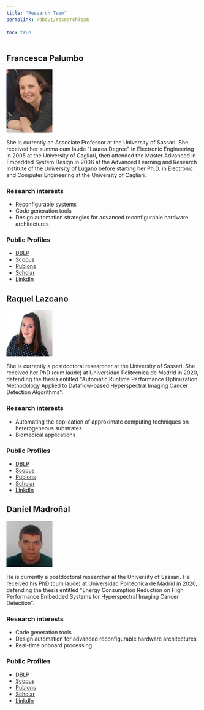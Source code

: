 ```yaml
---
title: "Research Team"
permalink: /about/researchTeam

toc: true
---
```



## Francesca Palumbo 

<img src="/assets/images/fpalumbo.jpeg" width="120">

She is currently an Associate Professor at the University of Sassari. She received her summa cum laude "Laurea Degree" in Electronic Engineering in 2005 at the University of Cagliari, then attended the Master Advanced in Embedded System Design in 2006 at the Advanced Learning and Research Institute of the University of Lugano before starting her Ph.D. in Electronic and Computer Engineering at the University of Cagliari. 

### Research interests

* Reconfigurable systems
* Code generation tools
* Design automation strategies for advanced reconfigurable hardware architectures

### Public Profiles
* [DBLP](https://dblp.org/pers/hd/p/Palumbo:Francesca)
* [Scopus](https://www.scopus.com/authid/detail.uri?authorId=36787527900)
* [Publons](https://publons.com/researcher/519786/francesca-palumbo/)
* [Scholar](https://scholar.google.com/citations?hl=it&user=oikMcBoAAAAJ)
* [LinkdIn](https://it.linkedin.com/in/fpalumbo80)

## Raquel Lazcano

<img src="/assets/images/rlazcano.jpg" width="120">

She is currently a postdoctoral researcher at the University of Sassari. She received her PhD (cum laude) at Universidad Politécnica de Madrid in 2020, defending the thesis entitled "Automatic Runtime Performance Optimization Methodology Applied to Dataflow-based Hyperspectral Imaging Cancer Detection Algorithms". 

### Research interests

* Automating the application of approximate computing techniques on heterogeneous substrates 
* Biomedical applications

### Public Profiles

* [DBLP](https://dblp.org/pid/195/3184.html)
* [Scopus](https://www.scopus.com/authid/detail.uri?authorId=57192839213)
* [Publons](https://publons.com/researcher/4280463/raquel-lazcano/)
* [Scholar](https://scholar.google.com/citations?hl=it&user=2Rj8v9EAAAAJ)
* [LinkdIn](https://es.linkedin.com/in/raquel-lazcano-450989aa)

## Daniel Madroñal

<img src="/assets/images/dmadronal.jfif" width="120">

He is currently a postdoctoral researcher at the University of Sassari. He received his PhD (cum laude) at Universidad Politécnica de Madrid in 2020, defending the thesis entitled "Energy Consumption Reduction on High Performance Embedded Systems for Hyperspectral Imaging Cancer Detection". 

### Research interests

* Code generation tools
* Design automation for advanced reconfigurable hardware architectures
* Real-time onboard processing

### Public Profiles

* [DBLP](https://dblp.org/pid/201/1361.html)
* [Scopus](https://www.scopus.com/authid/detail.uri?authorId=57192829417)
* [Publons](https://publons.com/researcher/4317543/daniel-madronal/)
* [Scholar](https://scholar.google.com/citations?hl=it&user=pSjXMoMAAAAJ)
* [LinkdIn](https://es.linkedin.com/in/daniel-madro%C3%B1al-8a6304132)
